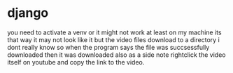 # django
 
you need to activate a venv or it might not work at least on my machine its that way
it may not look like it but the video files download to a directory i dont really know so when the program says the file was succsessfully downloaded then it was downloaded
also as a side note rightclick the video itself on youtube and copy the link to the video.
